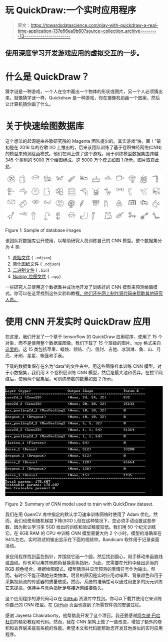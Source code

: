 # 玩 QuickDraw:一个实时应用程序

> 原文：<https://towardsdatascience.com/play-with-quickdraw-a-real-time-application-137e66ea9b60?source=collection_archive---------13----------------------->

## 使用深度学习开发游戏应用的虚拟交互的一步。

# **什么是 QuickDraw？**

猜字谜是一种游戏，一个人在空中画出一个物体的形状或图片，另一个人必须猜出来。就像猜字谜一样，Quickdraw 是一种游戏，你在摄像机前画一个图案，然后让计算机猜你画了什么。

# 关于快速绘图数据库

这个想法的起源是由谷歌研究院的 Magenta 团队提出的。其实游戏“快，画！”最初是在 2016 年的谷歌 I/O 上推出的，后来该团队训练了基于卷积神经网络(CNN)的模型来预测绘画模式。他们在网上做了这个游戏。用于训练模型数据集由跨越 345 个类别的 5000 万个绘图组成。这 5000 万个模式如图 1 所示。图片取自[此处](https://github.com/googlecreativelab/quickdraw-dataset)。

![](img/f233683867007dac73db061898d4aea5.png)

Figure 1: Sample of database images

该团队将数据库公开使用，以帮助研究人员训练自己的 CNN 模型。整个数据集分为 4 类:

1.  [原始文件](https://console.cloud.google.com/storage/quickdraw_dataset/full/raw) ( `.ndjson`)
2.  [简化图纸文件](https://console.cloud.google.com/storage/quickdraw_dataset/full/simplified) ( `.ndjson`)
3.  [二进制文件](https://console.cloud.google.com/storage/quickdraw_dataset/full/binary) ( `.bin`)
4.  [Numpy 位图文件](https://console.cloud.google.com/storage/quickdraw_dataset/full/numpy_bitmap) ( `.npy`)

一些研究人员使用这个数据集并成功地开发了训练好的 CNN 模型来预测绘画模式。你可以在这里找到这些实验和教程[。他们还在网上制作源代码来帮助其他研究人员。](https://github.com/googlecreativelab/quickdraw-dataset#get-the-data)

# **使用 CNN 开发实时 QuickDraw 应用**

在这里，我们开发了一个基于 tensorflow 的 QuickDraw 应用程序，使用了 15 个对象，而不是使用整个数据库图像。我们下载了 15 个班级的图片。npy 格式来自[这里的](https://console.cloud.google.com/storage/browser/quickdraw_dataset/full/numpy_bitmap)。这 15 类包括苹果、蜡烛、领结、门、信封、吉他、冰淇淋、鱼、山、月亮、牙刷、星星、帐篷和手表。

下载的数据集保存在名为“data”的文件夹中。用这些图像样本训练 CNN 模型。对于小数据集，我们用 3 个卷积层训练 CNN 模型，然后是最大池和丢弃。在拉平网络后，使用两个密集层。可训练参数的数量如图 2 所示。

![](img/a4583546f4ab79775dc82d20ef72c35f.png)

Figure 2: Summary of CNN model used to train with QuickDraw dataset.

我们在用 OpenCV 库中指定的默认学习速率训练网络时使用了 Adam 优化。然而，我们也使用随机梯度下降(SGD ),但在这种情况下，您必须手动设置这些参数，因为默认学习率 SGD 给出的训练和验证精度较低。我们用 50 个纪元训练它。在 6GB RAM 的 CPU 中训练 CNN 模型需要大约 2 个小时。模型的准确率在 94%左右。实时测试的输出显示在下面的视频中。Bandicam 软件用于记录桌面活动。

该应用程序找到蓝色指针，并围绕它画一个圆，然后找到圆心，用手移动来画直线或曲线。你也可以用其他颜色替换蓝色指针。为此，您需要在代码中给出适当的 RGB 颜色组合。根据绘图模式，模型猜测并显示预测的表情符号作为输出。然而，有时它不能正确地分类物体。明显的原因是实时应用对噪声、背景颜色和用于采集视频流的传感器的质量敏感。然而，系统的准确性可以通过用更多的历元训练它来提高，保持手与蓝色指针足够接近网络摄像头。

这个应用程序的源代码可以在 [GitHub](https://github.com/gautamkumarjaiswal/QucikDraw) 资源库中找到。你可以下载并使用它来训练你自己的 CNN 模型。在 [GitHub](https://github.com/gautamkumarjaiswal/QucikDraw) 页面也提到了所需软件包的安装过程。

感谢 Jayeeta Chakraborty，他帮助我开发了这个项目。我还要感谢[阿克谢·巴哈杜尔](https://github.com/akshaybahadur21/QuickDraw)的精彩教程和代码。然而，我在 CNN 架构上做了一些改进，增加了额外的卷积和丢弃层来提高系统的性能。希望本文和代码能帮助您开发其他类似的实时应用程序。